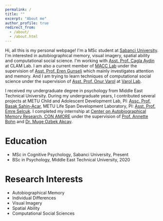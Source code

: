 ```yaml
---
permalink: /
title: ""
excerpt: "About me"
author_profile: true
redirect_from: 
  - /about/
  - /about.html
---
```


Hi, all this is my personal webpage! I'm a MSc student at [Sabanci University](https://www.sabanciuniv.edu/). I'm interested in autobiographical memory, visual imagery, spatial ability and computational social science. I'm working with [Asst. Prof. Cagla Aydin](https://fass.sabanciuniv.edu/en/faculty-members/detail/1980) at CLAM Lab. 
I am also a current member of [MACC Lab](https://www.gunselilab.com/) under the supervision of [Asst. Prof. Eren Gunseli](http://myweb.sabanciuniv.edu/erengunseli/) which mainly investigates attention and memory. 
And I am trying to learn techniques of computational social science under the supervision of [Asst. Prof. Onur Varol](http://www.onurvarol.com/) at [Varol Lab](http://varollab.com/).

I received my undergraduate degree in psychology from Middle East Technical University. During my undergraduate years, I contributed several projects at METU Child and Adolescent Development Lab, PI: [Assc. Prof. Basak Sahin-Acar](http://psy.metu.edu.tr/en/basak-sahin-acar), METU Life Span Development Laboratory, PI: [Asst. Prof. Emre Selcuk](http://myweb.sabanciuniv.edu/emreselcuk/). I completed my internship at [Center on Autobiographical Memory  Research, CON AMORE](https://psy.au.dk/en/research/research-centres-and-units/conamore/) under the supervision of [Prof. Annette Bohn](https://pure.au.dk/portal/en/persons/annette-bohn(63156000-0ce0-4610-b068-ee3354380b04).html) and [Dr. Muge Ozbek Akcay](https://scholar.google.dk/citations?user=iuB-cpUAAAAJ&hl=en). 


# Education
* MSc in Cognitive Psychology, Sabanci University, Present
* BSc in Psychology, Middle East Technical University, 2020

# Research Interests 
* Autobiographical Memory
* Individual Differences
* Visual Imagery
* Spatial Ability
* Computational Social Sciences
